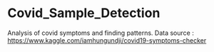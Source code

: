 # Covid_Sample_Detection
Analysis of covid symptoms and finding patterns.
Data source : https://www.kaggle.com/iamhungundji/covid19-symptoms-checker
